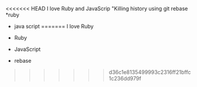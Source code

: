 <<<<<<< HEAD
I love Ruby and JavaScrip
"Killing history using git rebase
*ruby
* java script
=======
I love Ruby

* Ruby
* JavaScript
* rebase
>>>>>>> d36c1e8135499993c2316ff21bffc1c236dd979f
